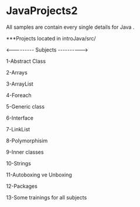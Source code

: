 # JavaProjects2
All samples are contain every single details for Java .

***Projects located in introJava/src/ 

  <--------- Subjects ---------->
  
   1-Abstract Class
   
   2-Arrays
   
   3-ArrayList
   
   4-Foreach
   
   5-Generic class
   
   6-Interface
   
   7-LinkList
   
   8-Polymorphisim
   
   9-Inner classes
   
   10-Strings
   
   11-Autoboxing ve Unboxing
   
   12-Packages
   
   13-Some trainings for all subjects
   
